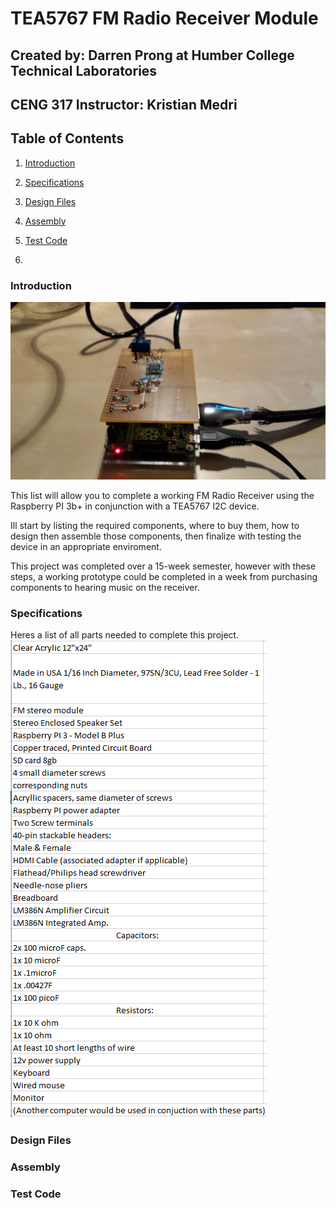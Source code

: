 # TEA5767 FM Radio Receiver Module
## Created by: Darren Prong at Humber College Technical Laboratories
## CENG 317 Instructor: Kristian Medri

## Table of Contents
1. [Introduction](#introduction)

2. [Specifications](#specifications)

3. [Design Files](#design-files)

4. [Assembly](#assembly)

5. [Test Code](#test-code)

6. [](#)


### Introduction
![Image of Prototype](https://raw.githubusercontent.com/DarrenProng/Hardware-Production/master/images/CurrentSetup.jpg)

This list will allow you to complete a working FM Radio Receiver using the Raspberry PI 3b+ in conjunction with a TEA5767 I2C device.

Ill start by listing the required components, where to buy them, how to design then assemble those components, then finalize with testing the device in an appropriate enviroment.

This project was completed over a 15-week semester, however with these steps, a working prototype could be completed in a week from purchasing components to hearing music on the receiver.


### Specifications
Heres a list of all parts needed to complete this project.
![Image of Parts](https://raw.githubusercontent.com/DarrenProng/Hardware-Production/master/images/PartsList_Updated.png)


### Design Files

### Assembly

### Test Code

###
